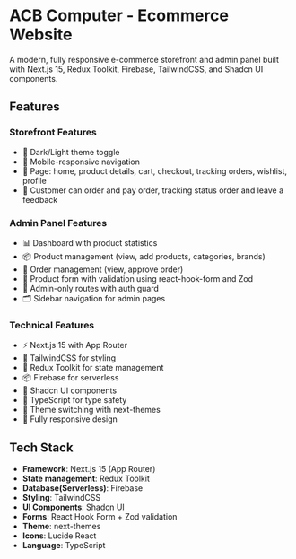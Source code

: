 # ACB Computer - Ecommerce Website

A modern, fully responsive e-commerce storefront and admin panel built with Next.js 15, Redux Toolkit, Firebase, TailwindCSS, and Shadcn UI components.

## Features

### Storefront Features

- 🌙 Dark/Light theme toggle
- 📱 Mobile-responsive navigation
- 🏪 Page: home, product details, cart, checkout, tracking orders, wishlist, profile
- 🛒 Customer can order and pay order, tracking status order and leave a feedback

### Admin Panel Features

- 📊 Dashboard with product statistics
- 📦 Product management (view, add products, categories, brands)
- 🛒 Order management (view, approve order)
- 📝 Product form with validation using react-hook-form and Zod
- 🎯 Admin-only routes with auth guard
- 🗂️ Sidebar navigation for admin pages

### Technical Features

- ⚡ Next.js 15 with App Router
- 🎨 TailwindCSS for styling
- 🔧 Redux Toolkit for state management
- 📦 Firebase for serverless
- 🧩 Shadcn UI components
- 🔧 TypeScript for type safety
- 🌙 Theme switching with next-themes
- 📱 Fully responsive design

## Tech Stack

- **Framework**: Next.js 15 (App Router)
- **State management**: Redux Toolkit
- **Database(Serverless)**: Firebase
- **Styling**: TailwindCSS
- **UI Components**: Shadcn UI
- **Forms**: React Hook Form + Zod validation
- **Theme**: next-themes
- **Icons**: Lucide React
- **Language**: TypeScript
